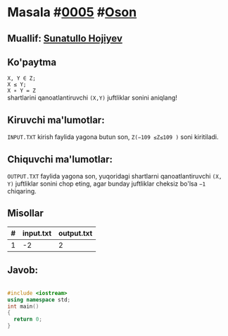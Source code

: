 <h1>Masala #<a href="https://robocontest.uz/tasks/0005">0005</a> #<a href="https://robocontest.uz/tasks?category=1">Oson</a></h1>
<h2> Muallif: <a href="https://robocontest.uz/profile/sunnat">Sunatullo Hojiyev</a></h2>
<h2>Ko'paytma</h2>
<p>
  <code>X, Y ∈ Z;</code><br>
  <code>X ≤ Y;</code><br>
  <code>X ∗ Y = Z</code><br>
shartlarini qanoatlantiruvchi 
<code>(X,Y)</code> juftliklar sonini aniqlang!
</p>
<h2>Kiruvchi ma'lumotlar:</h2>
<p>
	<code>INPUT.TXT</code> kirish faylida yagona butun son, <code>Z(−109 ≤Z≤109 )</code> soni kiritiladi.
</p>
<h2>Chiquvchi ma'lumotlar:</h2>
<p>
	<code>OUTPUT.TXT</code> faylida yagona son, yuqoridagi shartlarni qanoatlantiruvchi 
<code>(X, Y)</code> juftliklar sonini chop eting, agar bunday juftliklar cheksiz bo'lsa 
<code>−1</code> chiqaring.
</p>
<h2>Misollar</h2>
<table>
  <thead>
  	<tr>
		<th>#</th>
	    <th>input.txt</th>
	    <th>output.txt</th>
  	</tr>
  </thead>
  <tbody>
  	<tr>
		  <td>1</td>
	    <td>-2</td>
	    <td>2</td>
	  </tr>
  </tbody>
</table>
<h2>Javob:</h2>

######
```cpp
#include <iostream>
using namespace std;
int main()
{
  return 0;
}
```
